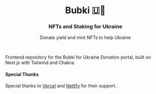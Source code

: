 <div align="center">
  <h1>Bubki 🇺🌻</h1>
  <h3>NFTs and Staking for Ukraine</h3>
  <p>Donate yield and mint NFTs to help Ukraine</p>
</div>

&nbsp;

Frontend repository for the Bubki for Ukraine Donation portal, built on Next.js with Tailwind and Chakra.

#### Special Thanks

Special thanks to [Vercel](https://vercel.com/) and
[Netlify](https://netlify.com) for their support.
